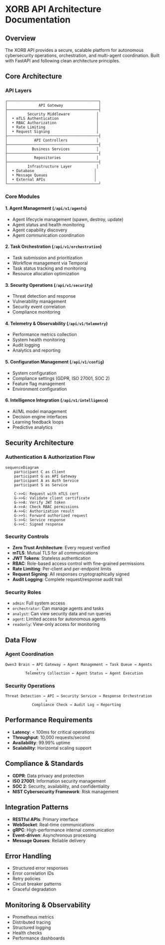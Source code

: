 # XORB API Architecture Documentation

## Overview

The XORB API provides a secure, scalable platform for autonomous cybersecurity operations, orchestration, and multi-agent coordination. Built with FastAPI and following clean architecture principles.

## Core Architecture

### API Layers
```
┌─────────────────────────────────────────┐
│              API Gateway                │
├─────────────────────────────────────────┤
│         Security Middleware            │
│  • mTLS Authentication                 │
│  • RBAC Authorization                  │
│  • Rate Limiting                       │
│  • Request Signing                     │
├─────────────────────────────────────────┤
│            API Controllers             │
├─────────────────────────────────────────┤
│           Business Services            │
├─────────────────────────────────────────┤
│            Repositories                │
├─────────────────────────────────────────┤
│         Infrastructure Layer           │
│  • Database                           │
│  • Message Queues                     │
│  • External APIs                      │
└─────────────────────────────────────────┘
```

### Core Modules

#### 1. Agent Management (`/api/v1/agents`)
- Agent lifecycle management (spawn, destroy, update)
- Agent status and health monitoring
- Agent capability discovery
- Agent communication coordination

#### 2. Task Orchestration (`/api/v1/orchestration`)
- Task submission and prioritization
- Workflow management via Temporal
- Task status tracking and monitoring
- Resource allocation optimization

#### 3. Security Operations (`/api/v1/security`)
- Threat detection and response
- Vulnerability management
- Security event correlation
- Compliance monitoring

#### 4. Telemetry & Observability (`/api/v1/telemetry`)
- Performance metrics collection
- System health monitoring
- Audit logging
- Analytics and reporting

#### 5. Configuration Management (`/api/v1/config`)
- System configuration
- Compliance settings (GDPR, ISO 27001, SOC 2)
- Feature flag management
- Environment configuration

#### 6. Intelligence Integration (`/api/v1/intelligence`)
- AI/ML model management
- Decision engine interfaces
- Learning feedback loops
- Predictive analytics

## Security Architecture

### Authentication & Authorization Flow
```mermaid
sequenceDiagram
    participant C as Client
    participant G as API Gateway
    participant A as Auth Service
    participant S as Service

    C->>G: Request with mTLS cert
    G->>G: Validate client certificate
    G->>A: Verify JWT token
    A->>A: Check RBAC permissions
    A->>G: Authorization result
    G->>S: Forward authorized request
    S->>G: Service response
    G->>C: Signed response
```

### Security Controls
- **Zero Trust Architecture**: Every request verified
- **mTLS**: Mutual TLS for all communications
- **JWT Tokens**: Stateless authentication
- **RBAC**: Role-based access control with fine-grained permissions
- **Rate Limiting**: Per-client and per-endpoint limits
- **Request Signing**: All responses cryptographically signed
- **Audit Logging**: Complete request/response audit trail

### Security Roles
- `admin`: Full system access
- `orchestrator`: Can manage agents and tasks
- `analyst`: Can view security data and run queries
- `agent`: Limited access for autonomous agents
- `readonly`: View-only access for monitoring

## Data Flow

### Agent Coordination
```
Qwen3 Brain → API Gateway → Agent Management → Task Queue → Agents
              ↓
         Telemetry Collection ← Agent Status ← Agent Execution
```

### Security Operations
```
Threat Detection → API → Security Service → Response Orchestration
                  ↓
            Compliance Check → Audit Log → Reporting
```

## Performance Requirements
- **Latency**: < 100ms for critical operations
- **Throughput**: 10,000 requests/second
- **Availability**: 99.99% uptime
- **Scalability**: Horizontal scaling support

## Compliance & Standards
- **GDPR**: Data privacy and protection
- **ISO 27001**: Information security management
- **SOC 2**: Security, availability, and confidentiality
- **NIST Cybersecurity Framework**: Risk management

## Integration Patterns
- **RESTful APIs**: Primary interface
- **WebSocket**: Real-time communications
- **gRPC**: High-performance internal communication
- **Event-driven**: Asynchronous processing
- **Message Queues**: Reliable delivery

## Error Handling
- Structured error responses
- Error correlation IDs
- Retry policies
- Circuit breaker patterns
- Graceful degradation

## Monitoring & Observability
- Prometheus metrics
- Distributed tracing
- Structured logging
- Health checks
- Performance dashboards